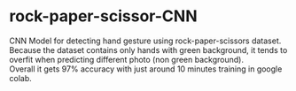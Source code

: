 # rock-paper-scissor-CNN

CNN Model for detecting hand gesture using rock-paper-scissors dataset.
<br>
Because the dataset contains only hands with green background, it tends to overfit when predicting different photo (non green background).
<br>
Overall it gets 97% accuracy with just around 10 minutes training in google colab.
